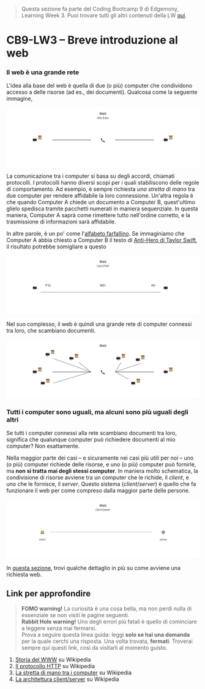 > Questa sezione fa parte del Coding Bootcamp 9 di Edgemony, Learning Week 3. Puoi trovare tutti gli altri contenuti della LW [qui](../lw_03/README.md).

# CB9-LW3 – Breve introduzione al web

### Il web è una grande rete

L'idea alla base del web è quella di due (o più) computer che condividono accesso a delle risorse (ad es., dei documenti). Qualcosa come la seguente immagine,

![](../images/lw_03-the-web.jpg)

La comunicazione tra i computer si basa su degli accordi, chiamati protocolli. I protocolli hanno diversi scopi per i quali stabiliscono delle regole di comportamento. Ad esempio, è sempre richiesta _una stretta di mano_ tra due computer per rendere affidabile la loro connessione. Un'altra regola è che quando Computer A chiede un documento a Computer B, quest'ultimo glielo spedisca tramite pacchetti numerati in maniera sequenziale. In questa maniera, Computer A saprà come rimettere tutto nell'ordine corretto, e la trasmissione di informazioni sarà affidabile.

In altre parole, è un po' come l'[alfabeto farfallino](https://it.wikipedia.org/wiki/Alfabeto_farfallino). Se immaginiamo che Computer A abbia chiesto a Computer B il testo di [Anti-Hero di Taylor Swift](https://it.wikipedia.org/wiki/Anti-Hero), il risultato potrebbe somigliare a questo

![](../images/lw_03-the-web-packages.jpg)

Nel suo complesso, il web è quindi una grande rete di computer connessi tra loro, che scambiano documenti.

![](../images/lw_03-the-web-ii.jpg)

### Tutti i computer sono uguali, ma alcuni sono più uguali degli altri

Se tutti i computer connessi alla rete scambiano documenti tra loro, significa che qualunque computer può richiedere documenti al mio computer? Non esattamente.

Nella maggior parte dei casi – e sicuramente nei casi più utili per noi – uno (o più) computer richiede delle risorse, e uno (o più) computer può fornirle, ma **non si tratta mai degli stessi computer**. In maniera molto schematica, la condivisione di risorse avviene tra un computer che le richide, il _client_, e uno che le fornisce, il _server_. Questo sistema (_client_/_server_) è quello che fa funzionare il web per come compreso dalla maggior parte delle persone.

![](../images/lw_03-the-web-client-server.jpg)

In [questa sezione](./il-viaggio-di-una-richiesta-web.md), trovi qualche dettaglio in più su come avviene una richiesta web.

## Link per approfondire

> **FOMO warning!** La curiosità è una cosa bella, ma non perdi nulla di essenziale se non visiti le pagine seguenti. <br /> **Rabbit Hole warning!**
> Uno degli errori più fatali è quello di cominciare a leggere senza mai fermarsi. <br /> Prova a seguire questa linea guida:
> leggi **solo se hai una domanda** per la quale cerchi una risposta. Una volta trovata, **fermati**.
> Troverai sempre qui questi link, così da visitarli al momento guisto.

1. [Storia del WWW](https://it.wikipedia.org/wiki/Storia_del_World_Wide_Web) su Wikipedia
1. [Il protocollo HTTP](https://it.wikipedia.org/wiki/Hypertext_Transfer_Protocol) su Wikipedia
1. [La stretta di mano tra i computer](https://it.wikipedia.org/wiki/Transmission_Control_Protocol#Apertura_di_una_connessione_-_Three-way_handshake) su Wikipedia
1. [La architettura client/server](https://it.wikipedia.org/wiki/Sistema_client/server) su Wikipedia
